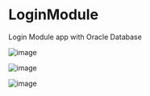 # LoginModule
Login Module app with Oracle Database

![image](https://user-images.githubusercontent.com/66377435/229362441-6571a293-9c88-4b8e-9293-e39d7041333d.png)

![image](https://user-images.githubusercontent.com/66377435/229362476-bb47a004-e72e-4720-a891-8103f76e0462.png)

![image](https://user-images.githubusercontent.com/66377435/229362497-f010a1fd-ac03-48dc-9032-9218be0a5669.png)

